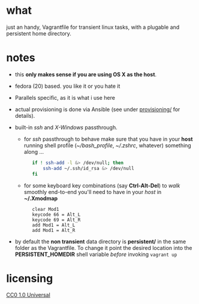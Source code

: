 
# what
just an handy, Vagrantfile for transient linux tasks, with a
plugable and persistent home directory.

# notes
- this **only makes sense if you are using OS X as the host**.
- fedora (20) based. you like it or you hate it
- Parallels specific, as it is what i use here
- actual provisioning is done via Ansible (see under
  [provisioning/](./provisioning) for details).
- built-in *ssh* and *X-Windows* passthrough.
  - for *ssh* passthrough to behave make sure that you have in your **host**
  running shell profile (*~/bash_profile*, *~/.zshrc*, whatever) something
  along ...

     ```sh
        if ! ssh-add -l &> /dev/null; then
            ssh-add ~/.ssh/id_rsa &> /dev/null
        fi

     ```
  - for some keyboard key combinations (say **Ctrl-Alt-Del**) to *walk* smoothly
  end-to-end you'll need to have in your *host* in **~/.Xmodmap**

    ```
       clear Mod1
       keycode 66 = Alt_L
       keycode 69 = Alt_R
       add Mod1 = Alt_L
       add Mod1 = Alt_R
     ```

- by default the **non transient** data directory is **persistent/** in the same
  folder as the Vagrantfile. To change it point the desired location into the
  **PERSISTENT_HOMEDIR** shell variable *before* invoking ```vagrant up```

# licensing
[CC0 1.0 Universal](LICENSE)

